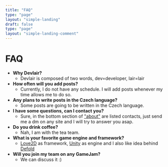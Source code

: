 ```yaml
---
title: "FAQ"
type: "page"
layout: "simple-landing"
draft: false
type: "page"
layout: "simple-landing-comment"
---
```

# FAQ

- **Why Devlair?**
    - Devlair is composed of two words, dev=developer, lair=lair
- **How often will you add posts?**
    - Currently, I do not have any schedule. I will add posts whenever my time allows me to do so.
- **Any plans to write posts in the Czech language?**
    - Some posts are going to be written in the Czech language.
- **I have some questions, can I contact you?**
    - Sure, in the bottom section of ["about"](/aboutme) are listed contacts, just send me a dm on any site and I will try to answer you asap.
- **Do you drink coffee?**
    - Nah, I am with the tea team.
- **What is your favorite game engine and framework?**
    - [Love2D](https://love2d.org/) as framework, [Unity](https://unity.com/) as engine and I also like idea behind [Defold](https://defold.com/)
- **Will you join my team on any GameJam?**
    - We can discuss it :)


